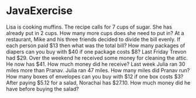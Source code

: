 # JavaExercise
Lisa is cooking muffins. The recipe calls for 7 cups of sugar. She has already put in 2 cups. How many more cups does she need to put in?
At a restaurant, Mike and his three friends decided to divide the bill evenly. If each person paid $13 then what was the total bill?
How many packages of diapers can you buy with $40 if one package costs $8?
Last Friday Trevon had $29. Over the weekend he received some money for cleaning the attic. He now has $41. How much money did he receive?
Last week Julia ran 30 miles more than Pranav. Julia ran 47 miles. How many miles did Pranav run?
How many boxes of envelopes can you buy with $12 if one box costs $3?
After paying $5.12 for a salad, Norachai has $27.10. How much money did he have before buying the salad?













